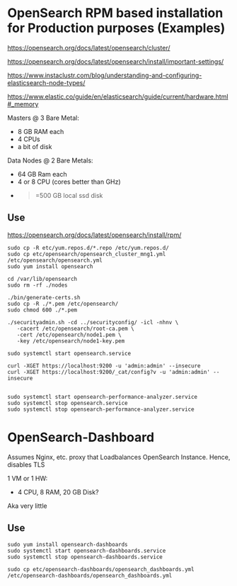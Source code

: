 # OpenSearch RPM based installation for Production purposes (Examples)

<https://opensearch.org/docs/latest/opensearch/cluster/>

<https://opensearch.org/docs/latest/opensearch/install/important-settings/>

<https://www.instaclustr.com/blog/understanding-and-configuring-elasticsearch-node-types/>

<https://www.elastic.co/guide/en/elasticsearch/guide/current/hardware.html#_memory>


Masters @ 3 Bare Metal:
- 8 GB RAM each
- 4 CPUs
- a bit of disk

Data Nodes @ 2 Bare Metals:

- 64 GB Ram each
- 4 or 8 CPU (cores better than GHz)
- >=500 GB local ssd disk


## Use

<https://opensearch.org/docs/latest/opensearch/install/rpm/>

```
sudo cp -R etc/yum.repos.d/*.repo /etc/yum.repos.d/
sudo cp etc/opensearch/opensearch_cluster_mng1.yml /etc/opensearch/opensearch.yml
sudo yum install opensearch

cd /var/lib/opensearch
sudo rm -rf ./nodes

./bin/generate-certs.sh
sudo cp -R ./*.pem /etc/opensearch/
sudo chmod 600 ./*.pem

./securityadmin.sh -cd ../securityconfig/ -icl -nhnv \
   -cacert /etc/opensearch/root-ca.pem \
   -cert /etc/opensearch/node1.pem \
   -key /etc/opensearch/node1-key.pem

sudo systemctl start opensearch.service

curl -XGET https://localhost:9200 -u 'admin:admin' --insecure
curl -XGET https://localhost:9200/_cat/config?v -u 'admin:admin' --insecure


sudo systemctl start opensearch-performance-analyzer.service
sudo systemctl stop opensearch.service
sudo systemctl stop opensearch-performance-analyzer.service
```

# OpenSearch-Dashboard

Assumes Nginx, etc. proxy that Loadbalances OpenSearch Instance. Hence, disables TLS

1 VM or 1 HW:

- 4 CPU, 8 RAM, 20 GB Disk?

Aka very little

## Use


```
sudo yum install opensearch-dashboards
sudo systemctl start opensearch-dashboards.service
sudo systemctl stop opensearch-dashboards.service

sudo cp etc/opensearch-dashboards/opensearch_dashboards.yml /etc/opensearch-dashboards/opensearch_dashboards.yml
```